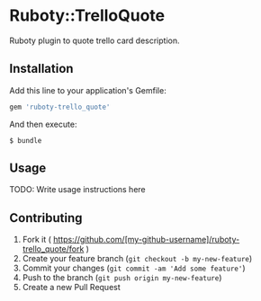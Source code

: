# Ruboty::TrelloQuote

Ruboty plugin to quote trello card description.

## Installation

Add this line to your application's Gemfile:

```ruby
gem 'ruboty-trello_quote'
```

And then execute:

    $ bundle

## Usage

TODO: Write usage instructions here

## Contributing

1. Fork it ( https://github.com/[my-github-username]/ruboty-trello_quote/fork )
2. Create your feature branch (`git checkout -b my-new-feature`)
3. Commit your changes (`git commit -am 'Add some feature'`)
4. Push to the branch (`git push origin my-new-feature`)
5. Create a new Pull Request
